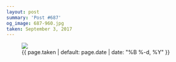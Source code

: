 ```yaml
---
layout: post
summary: 'Post #687'
og_image: 687-960.jpg
taken: September 3, 2017
---
```


<figure class="post">
<img sizes="(min-width: 700px) 50vw, calc(100vw - 2rem)" src="{{ site.assets_url }}/687-480.jpg" srcset="{{ site.assets_url }}/687-240.jpg 240w, {{ site.assets_url }}/687-480.jpg 480w, {{ site.assets_url }}/687-720.jpg 720w, {{ site.assets_url }}/687-960.jpg 960w"/>
<figcaption>
<time>{{ page.taken | default: page.date | date: "%B %-d, %Y" }}</time>
</figcaption>
</figure>
